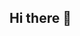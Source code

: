 ## Hi there 👋

<!--
**EmanuelleAvilla/EmanuelleAvilla** is a ✨ _special_ ✨ repository because its `README.md` (this file) appears on your GitHub profile.
🎓 Sou estudante do colegio Professor Nilo Brandão | Apaixonado por programação, desenvolvimento web e inteligência artificial.  
🚀 Sempre aprendendo e explorando novas tecnologias.  
🔭 Atualmente trabalhando em projetos relacionados a programação.  
🌱 Buscando oportunidades para colaborar e crescer na comunidade tech.  
📫 Pode falar comigo via emanuelle.avilla.camargo@escola.pr.gov.br.  
⚡ Motivado a resolver problemas e criar soluções inovadoras.
